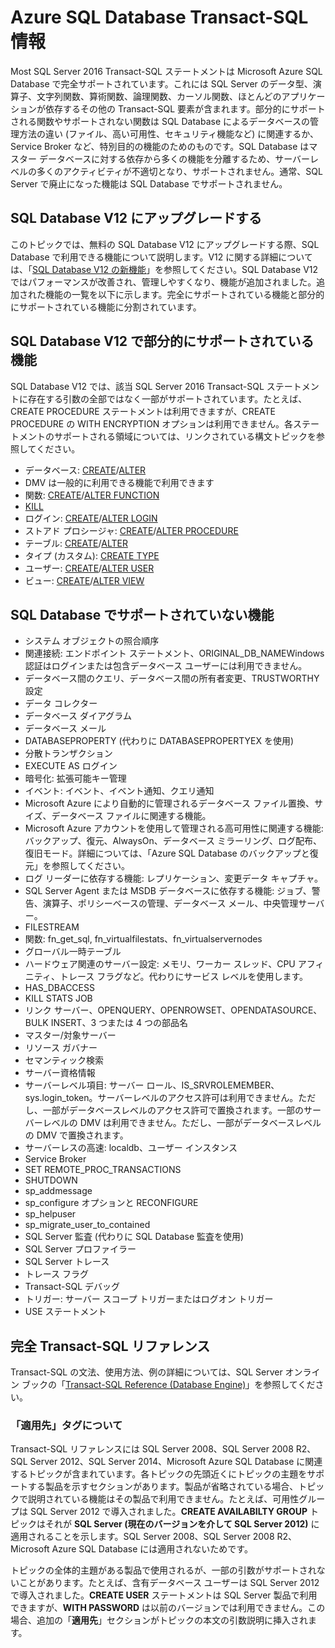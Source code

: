 <properties
   pageTitle="Azure SQL Database Transact-SQL 情報 | Microsoft Azure"
   description="Azure SQL Database の Transact-SQL ステートメント"
   services="sql-database"
   documentationCenter=""
   authors="BYHAM"
   manager="jeffreyg"
   editor=""
   tags=""/>

<tags
   ms.service="sql-database"
   ms.devlang="na"
   ms.topic="article"
   ms.tgt_pltfrm="na"
   ms.workload="data-management"
   ms.date="11/09/2015"
   ms.author="rick.byham@microsoft.com"/>

# Azure SQL Database Transact-SQL 情報

Most SQL Server 2016 Transact-SQL ステートメントは Microsoft Azure SQL Database で完全サポートされています。これには SQL Server のデータ型、演算子、文字列関数、算術関数、論理関数、カーソル関数、ほとんどのアプリケーションが依存するその他の Transact-SQL 要素が含まれます。部分的にサポートされる関数やサポートされない関数は SQL Database によるデータベースの管理方法の違い (ファイル、高い可用性、セキュリティ機能など) に関連するか、Service Broker など、特別目的の機能のためのものです。SQL Database はマスター データベースに対する依存から多くの機能を分離するため、サーバーレベルの多くのアクティビティが不適切となり、サポートされません。通常、SQL Server で廃止になった機能は SQL Database でサポートされません。

## SQL Database V12 にアップグレードする

このトピックでは、無料の SQL Database V12 にアップグレードする際、SQL Database で利用できる機能について説明します。V12 に関する詳細については、「[SQL Database V12 の新機能](sql-database-v12-whats-new.md)」を参照してください。SQL Database V12 ではパフォーマンスが改善され、管理しやすくなり、機能が追加されました。追加された機能の一覧を以下に示します。完全にサポートされている機能と部分的にサポートされている機能に分割されています。

## SQL Database V12 で部分的にサポートされている機能

SQL Database V12 では、該当 SQL Server 2016 Transact-SQL ステートメントに存在する引数の全部ではなく一部がサポートされています。たとえば、CREATE PROCEDURE ステートメントは利用できますが、CREATE PROCEDURE の WITH ENCRYPTION オプションは利用できません。各ステートメントのサポートされる領域については、リンクされている構文トピックを参照してください。

- データベース: [CREATE](https://msdn.microsoft.com/library/dn268335.aspx)/[ALTER](https://msdn.microsoft.com/library/ms174269.aspx)
- DMV は一般的に利用できる機能で利用できます
- 関数: [CREATE](https://msdn.microsoft.com/library/ms186755.aspx)/[ALTER FUNCTION](https://msdn.microsoft.com/library/ms186967.aspx)
- [KILL](https://msdn.microsoft.com/library/ms173730.aspx) 
- ログイン: [CREATE](https://msdn.microsoft.com/library/ms189751.aspx)/[ALTER LOGIN](https://msdn.microsoft.com/library/ms189828.aspx)
- ストアド プロシージャ: [CREATE](https://msdn.microsoft.com/library/ms187926.aspx)/[ALTER PROCEDURE](https://msdn.microsoft.com/library/ms189762.aspx)
- テーブル: [CREATE](https://msdn.microsoft.com/library/dn305849.aspx)/[ALTER](https://msdn.microsoft.com/library/ms190273.aspx)
- タイプ (カスタム): [CREATE TYPE](https://msdn.microsoft.com/library/ms175007.aspx)
- ユーザー: [CREATE](https://msdn.microsoft.com/library/ms173463.aspx)/[ALTER USER](https://msdn.microsoft.com/library/ms176060.aspx)
- ビュー: [CREATE](https://msdn.microsoft.com/library/ms187956.aspx)/[ALTER VIEW](https://msdn.microsoft.com/library/ms173846.aspx)

## SQL Database でサポートされていない機能

- システム オブジェクトの照合順序
- 関連接続: エンドポイント ステートメント、ORIGINAL\_DB\_NAMEWindows 認証はログインまたは包含データベース ユーザーには利用できません。
- データベース間のクエリ、データベース間の所有者変更、TRUSTWORTHY 設定
- データ コレクター
- データベース ダイアグラム
- データベース メール
- DATABASEPROPERTY (代わりに DATABASEPROPERTYEX を使用)
- 分散トランザクション
- EXECUTE AS ログイン
- 暗号化: 拡張可能キー管理
- イベント: イベント、イベント通知、クエリ通知
- Microsoft Azure により自動的に管理されるデータベース ファイル置換、サイズ、データベース ファイルに関連する機能。
- Microsoft Azure アカウントを使用して管理される高可用性に関連する機能: バックアップ、復元、AlwaysOn、データベース ミラーリング、ログ配布、復旧モード。詳細については、「Azure SQL Database のバックアップと復元」を参照してください。
- ログ リーダーに依存する機能: レプリケーション、変更データ キャプチャ。
- SQL Server Agent または MSDB データベースに依存する機能: ジョブ、警告、演算子、ポリシーベースの管理、データベース メール、中央管理サーバー。
- FILESTREAM
- 関数: fn\_get\_sql, fn\_virtualfilestats、fn\_virtualservernodes
- グローバル一時テーブル
- ハードウェア関連のサーバー設定: メモリ、ワーカー スレッド、CPU アフィニティ、トレース フラグなど。代わりにサービス レベルを使用します。
- HAS\_DBACCESS
- KILL STATS JOB
- リンク サーバー、OPENQUERY、OPENROWSET、OPENDATASOURCE、BULK INSERT、3 つまたは 4 つの部品名
- マスター/対象サーバー
- リソース ガバナー
- セマンティック検索
- サーバー資格情報
- サーバーレベル項目: サーバー ロール、IS\_SRVROLEMEMBER、sys.login\_token。サーバーレベルのアクセス許可は利用できません。ただし、一部がデータベースレベルのアクセス許可で置換されます。一部のサーバーレベルの DMV は利用できません。ただし、一部がデータベースレベルの DMV で置換されます。
- サーバーレスの高速: localdb、ユーザー インスタンス
- Service Broker
- SET REMOTE\_PROC\_TRANSACTIONS
- SHUTDOWN
- sp\_addmessage
- sp\_configure オプションと RECONFIGURE
- sp\_helpuser
- sp\_migrate\_user\_to\_contained
- SQL Server 監査 (代わりに SQL Database 監査を使用)
- SQL Server プロファイラー
- SQL Server トレース
- トレース フラグ
- Transact-SQL デバッグ
- トリガー: サーバー スコープ トリガーまたはログオン トリガー
- USE ステートメント

## 完全 Transact-SQL リファレンス

Transact-SQL の文法、使用方法、例の詳細については、SQL Server オンライン ブックの「[Transact-SQL Reference (Database Engine)](https://msdn.microsoft.com/library/bb510741.aspx)」を参照してください。

### 「適用先」タグについて

Transact-SQL リファレンスには SQL Server 2008、SQL Server 2008 R2、SQL Server 2012、SQL Server 2014、Microsoft Azure SQL Database に関連するトピックが含まれています。各トピックの先頭近くにトピックの主題をサポートする製品を示すセクションがあります。製品が省略されている場合、トピックで説明されている機能はその製品で利用できません。たとえば、可用性グループは SQL Server 2012 で導入されました。**CREATE AVAILABILTY GROUP** トピックはそれが **SQL Server (現在のバージョンを介して SQL Server 2012)** に適用されることを示します。SQL Server 2008、SQL Server 2008 R2、Microsoft Azure SQL Database には適用されないためです。

トピックの全体的主題がある製品で使用されるが、一部の引数がサポートされないことがあります。たとえば、含有データベース ユーザーは SQL Server 2012 で導入されました。**CREATE USER** ステートメントは SQL Server 製品で利用できますが、**WITH PASSWORD** は以前のバージョンでは利用できません。この場合、追加の「**適用先**」セクションがトピックの本文の引数説明に挿入されます。

<!---HONumber=Nov15_HO3-->